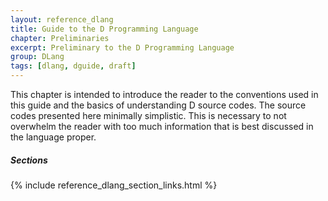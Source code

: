```yaml
---
layout: reference_dlang
title: Guide to the D Programming Language
chapter: Preliminaries
excerpt: Preliminary to the D Programming Language
group: DLang
tags: [dlang, dguide, draft]
---
```


This chapter is intended to introduce the reader to the conventions used in this guide and the basics of understanding D source codes.
The source codes presented here minimally simplistic.
This is necessary to not overwhelm the reader with too much information that is best discussed in the language proper.

##### Sections

{% include reference_dlang_section_links.html %}

